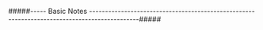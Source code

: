 
#####----- Basic Notes ---------------------------------------------------------------------------------------------#####







